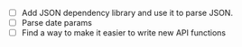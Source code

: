 - [ ] Add JSON dependency library and use it to parse JSON.
- [ ] Parse date params
- [ ] Find a way to make it easier to write new API functions
